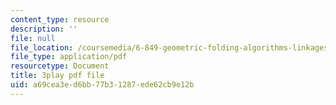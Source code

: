 ```yaml
---
content_type: resource
description: ''
file: null
file_location: /coursemedia/6-849-geometric-folding-algorithms-linkages-origami-polyhedra-fall-2012/a69cea3ed6bb77b31287ede62cb9e12b_voMyQUarX-k.pdf
file_type: application/pdf
resourcetype: Document
title: 3play pdf file
uid: a69cea3e-d6bb-77b3-1287-ede62cb9e12b
---
```

